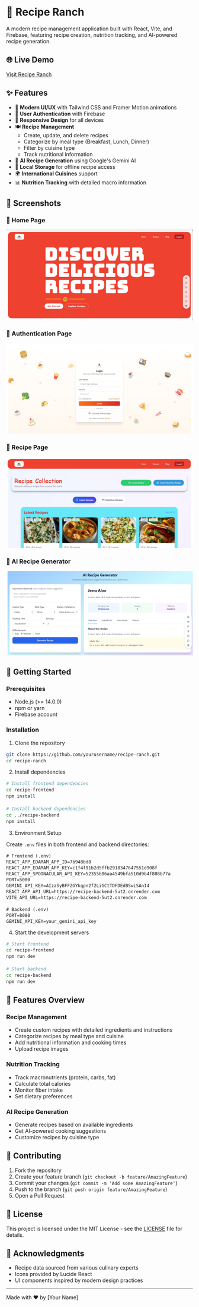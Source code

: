# 🍳 Recipe Ranch

A modern recipe management application built with React, Vite, and Firebase, featuring recipe creation, nutrition tracking, and AI-powered recipe generation.

## 🌐 Live Demo
[Visit Recipe Ranch](https://recipe-application-2e710.web.app)

## ✨ Features

- 🎨 **Modern UI/UX** with Tailwind CSS and Framer Motion animations
- 🔐 **User Authentication** with Firebase
- 📱 **Responsive Design** for all devices
- 🍽️ **Recipe Management**
  - Create, update, and delete recipes
  - Categorize by meal type (Breakfast, Lunch, Dinner)
  - Filter by cuisine type
  - Track nutritional information
- 🤖 **AI Recipe Generation** using Google's Gemini AI
- 💾 **Local Storage** for offline recipe access
- 🌍 **International Cuisines** support
- 📊 **Nutrition Tracking** with detailed macro information

## 📸 Screenshots

### 🔹 Home Page
![Home Page](./App%20Images/Banner.png)

### 🔹 Authentication Page
![Auth Page](./App%20Images/Login.jpeg)

### 🔹 Recipe Page
![Recipe Page](./App%20Images/Dashboard.jpeg)

### 🔹 AI Recipe Generator
![AI Recipe Generator](./App%20Images/AIreecipe.jpeg)

## 🚀 Getting Started

### Prerequisites
- Node.js (>= 14.0.0)
- npm or yarn
- Firebase account

### Installation

1. Clone the repository

```bash
git clone https://github.com/yourusername/recipe-ranch.git
cd recipe-ranch
```

2. Install dependencies
```bash
# Install frontend dependencies
cd recipe-frontend
npm install

# Install backend dependencies
cd ../recipe-backend
npm install
```

3. Environment Setup

Create `.env` files in both frontend and backend directories:

```env
# Frontend (.env)
REACT_APP_EDAMAM_APP_ID=7b948bd8
REACT_APP_EDAMAM_APP_KEY=c1f4f91b2d5ffb2918347647551d908f
REACT_APP_SPOONACULAR_API_KEY=52355b06aa4549bfa510d9b4f808b77a
PORT=5000
GEMINI_API_KEY=AIzaSyBFFZGYkqpn2f2LiGCtTDFDEdBSwiSAnI4
REACT_APP_API_URL=https://recipe-backend-5ut2.onrender.com
VITE_API_URL=https://recipe-backend-5ut2.onrender.com

# Backend (.env)
PORT=8080
GEMINI_API_KEY=your_gemini_api_key
```

4. Start the development servers

```bash
# Start frontend
cd recipe-frontend
npm run dev

# Start backend
cd recipe-backend
npm run dev
```

## 📱 Features Overview

### Recipe Management
- Create custom recipes with detailed ingredients and instructions
- Categorize recipes by meal type and cuisine
- Add nutritional information and cooking times
- Upload recipe images

### Nutrition Tracking
- Track macronutrients (protein, carbs, fat)
- Calculate total calories
- Monitor fiber intake
- Set dietary preferences

### AI Recipe Generation
- Generate recipes based on available ingredients
- Get AI-powered cooking suggestions
- Customize recipes by cuisine type

## 🤝 Contributing

1. Fork the repository
2. Create your feature branch (`git checkout -b feature/AmazingFeature`)
3. Commit your changes (`git commit -m 'Add some AmazingFeature'`)
4. Push to the branch (`git push origin feature/AmazingFeature`)
5. Open a Pull Request

## 📝 License

This project is licensed under the MIT License - see the [LICENSE](LICENSE) file for details.

## 🙏 Acknowledgments

- Recipe data sourced from various culinary experts
- Icons provided by Lucide React
- UI components inspired by modern design practices

---

Made with ❤️ by [Your Name]
